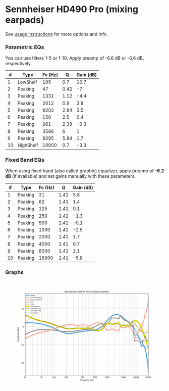 # Sennheiser HD490 Pro (mixing earpads)
See [usage instructions](https://github.com/jaakkopasanen/AutoEq#usage) for more options and info.

### Parametric EQs
You can use filters 1-5 or 1-10. Apply preamp of -6.6 dB or -6.6 dB, respectively.

|   # | Type      |   Fc (Hz) |    Q |   Gain (dB) |
|-----|-----------|-----------|------|-------------|
|   1 | LowShelf  |       105 | 0.7  |        10.7 |
|   2 | Peaking   |        47 | 0.42 |        -7   |
|   3 | Peaking   |      1331 | 1.12 |        -4.4 |
|   4 | Peaking   |      2012 | 0.9  |         3.8 |
|   5 | Peaking   |      9202 | 2.84 |         3.5 |
|   6 | Peaking   |       150 | 2.5  |         0.4 |
|   7 | Peaking   |       261 | 2.39 |        -0.3 |
|   8 | Peaking   |      3586 | 6    |         1   |
|   9 | Peaking   |      8295 | 5.84 |         1.7 |
|  10 | HighShelf |     10000 | 0.7  |        -3.3 |

### Fixed Band EQs
When using fixed band (also called graphic) equalizer, apply preamp of **-6.2 dB** (if available) and set gains manually with these parameters.

|   # | Type    |   Fc (Hz) |    Q |   Gain (dB) |
|-----|---------|-----------|------|-------------|
|   1 | Peaking |        31 | 1.41 |         5.8 |
|   2 | Peaking |        62 | 1.41 |         1.4 |
|   3 | Peaking |       125 | 1.41 |         0.1 |
|   4 | Peaking |       250 | 1.41 |        -1.3 |
|   5 | Peaking |       500 | 1.41 |        -0.1 |
|   6 | Peaking |      1000 | 1.41 |        -2.5 |
|   7 | Peaking |      2000 | 1.41 |         1.7 |
|   8 | Peaking |      4000 | 1.41 |         0.7 |
|   9 | Peaking |      8000 | 1.41 |         2.1 |
|  10 | Peaking |     16000 | 1.41 |        -5.8 |

### Graphs
![](./Sennheiser%20HD490%20Pro%20(mixing%20earpads).png)
